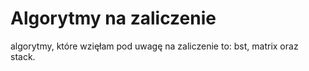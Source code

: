 # Algorytmy na zaliczenie 
algorytmy, które wzięłam pod uwagę na zaliczenie to: bst, matrix oraz stack.
